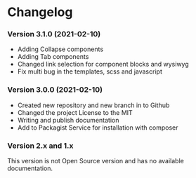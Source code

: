 Changelog
=========

### Version 3.1.0 (2021-02-10)
* Adding Collapse components
* Adding Tab components
* Changed link selection for component blocks and wysiwyg
* Fix multi bug in the templates, scss and javascript


### Version 3.0.0 (2021-02-10)
* Created new repository and new branch in to Github
* Changed the project License to the MIT
* Writing and publish documentation
* Add to Packagist Service for installation with composer

### Version 2.x and 1.x
This version is not Open Source version and has no available documentation.